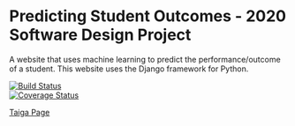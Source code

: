 # Predicting Student Outcomes - 2020 Software Design Project
A website that uses machine learning to predict the performance/outcome of a student. This website uses the Django framework for Python.

[![Build Status](https://travis-ci.org/NicMMuir/SDProject.svg?branch=master)](https://travis-ci.org/NicMMuir/SDProject) <br>
[![Coverage Status](https://coveralls.io/repos/github/NicMMuir/SDProject/badge.svg?branch=master)](https://coveralls.io/github/NicMMuir/SDProject?branch=master)

[Taiga Page](tree.taiga.io/project/simonrosen42-predicting-student-outcomes-2020-sd-project)
